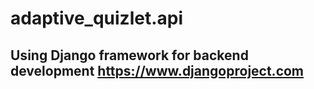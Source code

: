# adaptive_quizlet.api
## Using Django framework for backend development https://www.djangoproject.com

